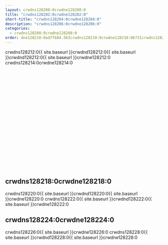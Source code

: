 ```yaml
---
layout: crwdns128200:0crwdne128200:0
title: "crwdns128202:0crwdne128202:0"
short-title: "crwdns128204:0crwdne128204:0"
description: "crwdns128206:0crwdne128206:0"
categories:
  - crwdns128208:0crwdne128208:0
order: dne128210:0ad7f684.563crwdns128210:0crwdne128210:06731crwdns128210:0crwdne128210:0
---
```

crwdns128212:0{{ site.baseurl }}crwdnd128212:0{{ site.baseurl }}crwdnd128212:0{{ site.baseurl }}crwdne128212:0 crwdns128214:0crwdne128214:0

<div class="video-wrapper">
<iframe width="560" height="315" src="crwdns128216:0crwdne128216:0" frameborder="0" allow="autoplay; encrypted-media" allowfullscreen mark="crwd-mark"></iframe>
</div>

## crwdns128218:0crwdne128218:0

crwdns128220:0{{ site.baseurl }}crwdnd128220:0{{ site.baseurl }}crwdne128220:0 crwdns128222:0{{ site.baseurl }}crwdnd128222:0{{ site.baseurl }}crwdne128222:0

## crwdns128224:0crwdne128224:0

crwdns128226:0{{ site.baseurl }}crwdne128226:0 crwdns128228:0{{ site.baseurl }}crwdnd128228:0{{ site.baseurl }}crwdne128228:0